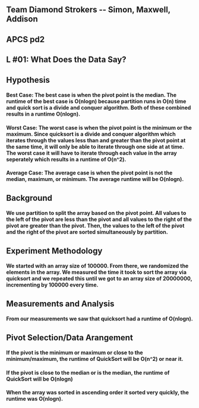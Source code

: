## Team Diamond Strokers -- Simon, Maxwell, Addison
## APCS pd2
## L #01: What Does the Data Say? 

## Hypothesis
#### Best Case: The best case is when the pivot point is the median. The runtime of the best case is O(nlogn) because partition runs in O(n) time and quick sort is a divide and conquer algorithm. Both of these combined results in a runtime O(nlogn). 
#### Worst Case: The worst case is when the pivot point is the minimum or the maximum. Since quicksort is a divide and conquer algorithm which iterates through the values less than and greater than the pivot point at the same time, it will only be able to iterate through one side at at time. The worst case it will have to iterate through each value in the array seperately which results in a runtime of O(n^2).
#### Average Case: The average case is when the pivot point is not the median, maximum, or minimum. The average runtime will be O(nlogn). 

## Background
#### We use partition to split the array based on the pivot point. All values to the left of the pivot are less than the pivot and all values to the right of the pivot are greater than the pivot. Then, the values to the left of the pivot and the right of the pivot are sorted simultaneously by partition.

## Experiment Methodology
#### We started with an array size of 100000. From there, we randomized the elements in the array. We measured the time it took to sort the array via quicksort and we repeated this until we got to an array size of 20000000, incrementing by 100000 every time. 

## Measurements and Analysis 
#### From our measurements we saw that quicksort had a runtime of O(nlogn).


## Pivot Selection/Data Arangement
#### If the pivot is the minimum or maximum or close to the minimum/maximum, the runtime of QuickSort will be O(n^2) or near it. 
#### If the pivot is close to the median or is the median, the runtime of QuickSort will be O(nlogn)
#### When the array was sorted in ascending order it sorted very quickly, the runtime was O(nlogn). 


